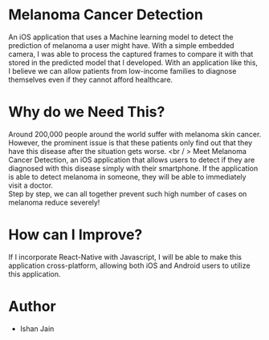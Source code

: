 # Melanoma Cancer Detection

An iOS application that uses a Machine learning model to detect the prediction of melanoma a user might have. With a simple embedded camera, I was able to process the captured frames to compare it with that stored in the predicted model that I developed. With an application like this, I believe we can allow patients from low-income families to diagnose themselves even if they cannot afford healthcare.

# Why do we Need This?
Around 200,000 people around the world suffer with melanoma skin cancer. However, the prominent issue is that these patients only find out that they have this disease after the situation gets worse.
<br / > Meet Melanoma Cancer Detection, an iOS application that allows users to detect if they are diagnosed with this disease simply with their smartphone.
If the application is able to detect melanoma in someone, they will be able to immediately visit a doctor.
 <br /> Step by step, we can all together prevent such high number of cases on melanoma reduce severely!

# How can I Improve?
If I incorporate React-Native with Javascript, I will be able to make this application cross-platform, allowing both iOS and Android users to utilize this application.


# Author
* Ishan Jain

